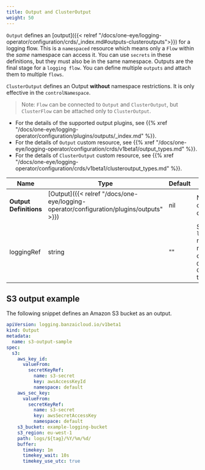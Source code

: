```yaml
---
title: Output and ClusterOutput
weight: 50
---
```


`Output` defines an [output]({{< relref "/docs/one-eye/logging-operator/configuration/crds/_index.md#outputs-clusteroutputs">}}) for a logging flow. This is a `namespaced` resource which means only a `Flow` within the *same* namespace can access it. You can use `secrets` in these definitions, but they must also be in the same namespace.
Outputs are the final stage for a `logging flow`. You can define multiple `outputs` and attach them to multiple `flows`.

`ClusterOutput` defines an Output **without** namespace restrictions. It is only effective in the `controlNamespace`.

> Note: `Flow` can be connected to `Output` and `ClusterOutput`, but `ClusterFlow` can be attached only to `ClusterOutput`.

<!-- FIXME loggingref opciot elmagyarazni, a peldaban miert nincs? -->

- For the details of the supported output plugins, see {{% xref "/docs/one-eye/logging-operator/configuration/plugins/outputs/_index.md" %}}.
- For the details of `Output` custom resource, see {{% xref "/docs/one-eye/logging-operator/configuration/crds/v1beta1/output_types.md" %}}.
- For the details of `ClusterOutput` custom resource, see {{% xref "/docs/one-eye/logging-operator/configuration/crds/v1beta1/clusteroutput_types.md" %}}.

| Name                    | Type              | Default | Description |
|-------------------------|-------------------|---------|-------------|
| **Output Definitions** | [Output]({{< relref "/docs/one-eye/logging-operator/configuration/plugins/outputs" >}}) | nil | Named output definitions |
| loggingRef | string | "" | Specified `logging` resource reference to connect `Output` and `ClusterOutput` to |

## S3 output example

The following snippet defines an Amazon S3 bucket as an output.

```yaml
apiVersion: logging.banzaicloud.io/v1beta1
kind: Output
metadata:
  name: s3-output-sample
spec:
  s3:
    aws_key_id:
      valueFrom:
        secretKeyRef:
          name: s3-secret
          key: awsAccessKeyId
          namespace: default
    aws_sec_key:
      valueFrom:
        secretKeyRef:
          name: s3-secret
          key: awsSecretAccessKey
          namespace: default
    s3_bucket: example-logging-bucket
    s3_region: eu-west-1
    path: logs/${tag}/%Y/%m/%d/
    buffer:
      timekey: 1m
      timekey_wait: 10s
      timekey_use_utc: true
```
